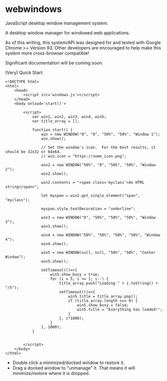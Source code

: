 # webwindows
JavaScript desktop window management system.

A desktop window manager for windowed web applications.

As of this writing, this system/API was designed for and tested with Google Chrome >= Version 93.  Other developers are encouraged to help make this system more cross-browser compatible!

Significant documentation will be coming soon.

(Very) Quick Start:
```
<!DOCTYPE html>
<html>
    <head>
        <script src='windows.js'></script>
    </head>
    <body onload='start()'>

        <script>
            var win1, win2, win3, win4, win5;
            var title_array = [];

            function start() {
                win = new WINDOW("0", "0", "50%", "50%", "Window 1");
                win.show();
                
                // Set the window's icon.  For the best results, it should be 32x32 or 64x64.
                // win.icon = "https://some_icon.png";

                win2 = new WINDOW("50%", "0", "50%", "50%", "Window 2");
                win2.show();
                
                win2.contents = "<span class='myclass'>An HTML string</span>";
                
                let myspan = win2.get_single_element("span", "myclass");
                
                myspan.style.textDecoration = "underline";

                win3 = new WINDOW("0", "50%", "50%", "50%", "Window 3");
                win3.show();

                win4 = new WINDOW("50%", "50%", "50%", "50%", "Window 4");
                win4.show();

                win5 = new WINDOW(null, null, "50%", "50%", "Center Window");
                win5.show();

                setTimeout(()=>{
                    win5.show_busy = true;
                    for (i = 5; i >= 1; i--) {
                        title_array.push("Loading " + i.toString() + "/5");
                        setTimeout(()=>{
                            win5.title = title_array.pop();
                            if (title_array.length === 0) {
                                win5.show_busy = false;
                                win5.title = "Everything has loaded!";
                            }
                        }, i*1000);
                    }
                }, 1000);
            }


        </script>
    </body>
</html>
```


- Double click a minimized/docked window to restore it.
- Drag a docked window to "unmanage" it.  That means it will minimize/restore where it is dropped.

